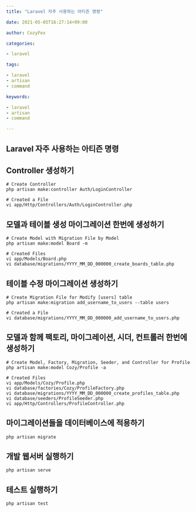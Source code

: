 ```yaml
---
title: "Laravel 자주 사용하는 아티즌 명령"

date: 2021-05-05T16:27:14+09:00

author: CozyFex

categories:

- laravel

tags:

- laravel
- artisan
- command

keywords:

- laravel
- artisan
- command

---
```


## Laravel 자주 사용하는 아티즌 명령

## Controller 생성하기

```shell
# Create Controller
php artisan make:controller Auth/LoginController

# Created a File
vi app/Http/Controllers/Auth/LoginController.php
````

## 모델과 테이블 생성 마이그레이션 한번에 생성하기

```shell
# Create Model with Migration File by Model
php artisan make:model Board -m

# Created Files
vi app/Models/Board.php
vi database/migrations/YYYY_MM_DD_000000_create_boards_table.php
```

## 테이블 수정 마이그레이션 생성하기

```shell
# Create Migration File for Modify [users] table
php artisan make:migration add_username_to_users --table users

# Created a File
vi database/migrations/YYYY_MM_DD_000000_add_username_to_users.php
```

## 모델과 함께 팩토리, 마이그레이션, 시더, 컨트롤러 한번에 생성하기

```shell
# Create Model, Factory, Migration, Seeder, and Controller for Profile
php artisan make:model Cozy/Profile -a

# Created Files
vi app/Models/Cozy/Profile.php
vi database/factories/Cozy/ProfileFactory.php
vi database/migrations/YYYY_MM_DD_000000_create_profiles_table.php
vi database/seeders/ProfileSeeder.php
vi app/Http/Controllers/ProfileController.php
```

## 마이그레이션들을 데이터베이스에 적용하기

```shell
php artisan migrate
```

## 개발 웹서버 실행하기

```shell
php artisan serve
```

## 테스트 실행하기

```shell
php artisan test
```